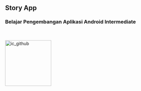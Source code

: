 ## Story App
### Belajar Pengembangan Aplikasi Android Intermediate
<br><br>
<img src="https://github.com/yusmnn/StoryApp/assets/76932249/51bcd150-073a-4c9b-b267-bc40e3c0c393" alt="ic_github" width="150" height="150">

